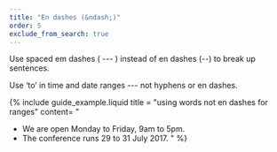 ```yaml
---
title: "En dashes (&ndash;)"
order: 5
exclude_from_search: true
---
```


Use spaced em dashes ( --- ) instead of en dashes (--) to break up sentences.

Use ‘to’ in time and date ranges --- not hyphens or en dashes.

{% include guide_example.liquid
  title = "using words not en dashes for ranges"
  content= "
- We are open Monday to Friday, 9am to 5pm.
- The conference runs 29 to 31 July 2017.
"
%}
